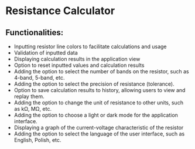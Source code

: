 # Resistance Calculator
<h2>Functionalities:</h2>
<ul>
  <li>Inputting resistor line colors to facilitate calculations and usage</li>
  <li>Validation of inputted data</li>
  <li>Displaying calculation results in the application view</li>
  <li>Option to reset inputted values and calculation results</li>
  <li>Adding the option to select the number of bands on the resistor, such as 4-band, 5-band, etc.</li>
  <li>Adding the option to select the precision of resistance (tolerance).</li>
  <li>Option to save calculation results to history, allowing users to view and replay them.</li>
  <li>Adding the option to change the unit of resistance to other units, such as kΩ, MΩ, etc.</li>
  <li>Adding the option to choose a light or dark mode for the application interface.</li>
  <li>Displaying a graph of the current-voltage characteristic of the resistor</li>
  <li>Adding the option to select the language of the user interface, such as English, Polish, etc.</li>
</ul>
